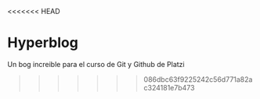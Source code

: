 <<<<<<< HEAD
# Hyperblog
Un bog increible para el curso de Git y Github de Platzi
>>>>>>> 086dbc63f9225242c56d771a82ac324181e7b473
